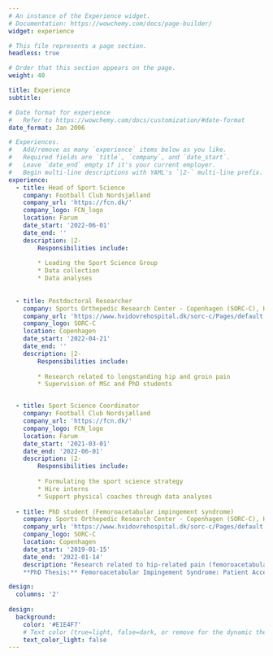 ```yaml
---
# An instance of the Experience widget.
# Documentation: https://wowchemy.com/docs/page-builder/
widget: experience

# This file represents a page section.
headless: true

# Order that this section appears on the page.
weight: 40

title: Experience
subtitle:

# Date format for experience
#   Refer to https://wowchemy.com/docs/customization/#date-format
date_format: Jan 2006

# Experiences.
#   Add/remove as many `experience` items below as you like.
#   Required fields are `title`, `company`, and `date_start`.
#   Leave `date_end` empty if it's your current employer.
#   Begin multi-line descriptions with YAML's `|2-` multi-line prefix.
experience:
  - title: Head of Sport Science
    company: Football Club Nordsjælland
    company_url: 'https://fcn.dk/'
    company_logo: FCN_logo
    location: Farum
    date_start: '2022-06-01'
    date_end: ''
    description: |2-
        Responsibilities include:
        
        * Leading the Sport Science Group
        * Data collection
        * Data analyses
  
  
  - title: Postdoctoral Researcher
    company: Sports Orthepedic Research Center - Copenhagen (SORC-C), Hvidovre Hospital
    company_url: 'https://www.hvidovrehospital.dk/sorc-c/Pages/default.aspx'
    company_logo: SORC-C
    location: Copenhagen
    date_start: '2022-04-21'
    date_end: ''
    description: |2-
        Responsibilities include:
        
        * Research related to longstanding hip and groin pain
        * Supervision of MSc and PhD students


  - title: Sport Science Coordinator
    company: Football Club Nordsjælland
    company_url: 'https://fcn.dk/'
    company_logo: FCN_logo
    location: Farum
    date_start: '2021-03-01'
    date_end: '2022-06-01'
    description: |2-
        Responsibilities include:
        
        * Formulating the sport science strategy
        * Hire interns
        * Support physical coaches through data analyses
        
  - title: PhD student (Femoroacetabular impingement syndrome)
    company: Sports Orthepedic Research Center - Copenhagen (SORC-C), Hvidovre Hospital
    company_url: 'https://www.hvidovrehospital.dk/sorc-c/Pages/default.aspx'
    company_logo: SORC-C
    location: Copenhagen
    date_start: '2019-01-15'
    date_end: '2022-01-14'
    description: "Research related to hip-related pain (femoroacetabular impingement syndrome) and outcome after hip arthroscopy.       
    **PhD Thesis:** Femoroacetabular Impingement Syndrome: Patient Acceptable Symptom State, Return to Sport, and Hip MUscle Strength after Hip Arthroscopy."

design:
  columns: '2'
  
design:
  background:
    color: '#E1E4F7'
    # Text color (true=light, false=dark, or remove for the dynamic theme color). 
    text_color_light: false
---
```


